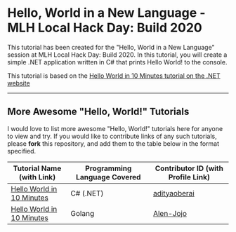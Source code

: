 # Hello, World in a New Language - MLH Local Hack Day: Build 2020

This tutorial has been created for the "Hello, World in a New Language" session at MLH Local Hack Day: Build 2020.
In this tutorial, you will create a simple .NET application written in C# that prints Hello World! to the console.

This tutorial is based on the [Hello World in 10 Minutes tutorial on the .NET website](https://dotnet.microsoft.com/learn/dotnet/hello-world-tutorial/intro)

---

## More Awesome "Hello, World!" Tutorials

I would love to list more awesome "Hello, World!" tutorials here for anyone to view and try. If you would like to contribute links of any such tutorials, please **fork** this repository, and add them to the table below in the format specified.

| Tutorial Name (with Link)                                                                         | Programming Language Covered | Contributor ID (with Profile Link)              |
| ------------------------------------------------------------------------------------------------- | ---------------------------- | ----------------------------------------------- |
| [Hello World in 10 Minutes](https://dotnet.microsoft.com/learn/dotnet/hello-world-tutorial/intro) | C# (.NET)                    | [adityaoberai](https://github.com/adityaoberai) |
| [Hello World in 10 Minutes](https://www.geeksforgeeks.org/hello-world-in-golang/)                 | Golang                       | [Alen-Jojo](https://github.com/Alenjojo)     |
